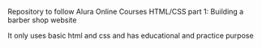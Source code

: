 Repository to follow Alura Online Courses HTML/CSS part 1: Building a barber shop website

It only uses basic html and css and has educational and practice purpose

